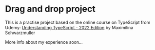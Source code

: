 # Drag and drop project

This is a practise project based on the online course on TypeScript from Udemy:
[Understanding TypeScript - 2022 Edition](https://www.udemy.com/course/understanding-typescript/) by Maximilina Schwarzmuller

More info about my experience soon...
